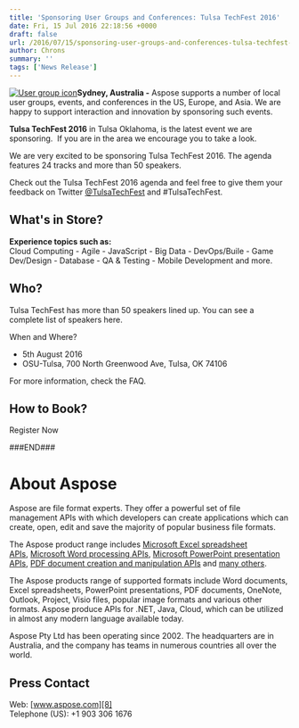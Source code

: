 ```yaml
---
title: 'Sponsoring User Groups and Conferences: Tulsa TechFest 2016'
date: Fri, 15 Jul 2016 22:18:56 +0000
draft: false
url: /2016/07/15/sponsoring-user-groups-and-conferences-tulsa-techfest-2016/
author: Chrons
summary: ''
tags: ['News Release']
---
```


[![User group icon][1]](https://blog.aspose.com/wp-content/uploads/sites/2/2011/08/user-group-icon.png)****Sydney, Australia** \-** Aspose supports a number of local user groups, events, and conferences in the US, Europe, and Asia. We are happy to support interaction and innovation by sponsoring such events.

**Tulsa TechFest 2016** in Tulsa Oklahoma, is the latest event we are sponsoring.  If you are in the area we encourage you to take a look.

We are very excited to be sponsoring Tulsa TechFest 2016. The agenda features 24 tracks and more than 50 speakers.

Check out the Tulsa TechFest 2016 agenda and feel free to give them your feedback on Twitter [@TulsaTechFest][2] and #TulsaTechFest.

## What's in Store?

**Experience topics such as:**  
Cloud Computing - Agile - JavaScript - Big Data - DevOps/Buile - Game Dev/Design - Database - QA & Testing - Mobile Development and more.

## Who?

Tulsa TechFest has more than 50 speakers lined up. You can see a complete list of speakers here.

When and Where?

*   5th August 2016
*   OSU-Tulsa, 700 North Greenwood Ave, Tulsa, OK 74106

For more information, check the FAQ.

## How to Book?

Register Now

###END###

# About Aspose

Aspose are file format experts. They offer a powerful set of file management APIs with which developers can create applications which can create, open, edit and save the majority of popular business file formats.

The Aspose product range includes [Microsoft Excel spreadsheet APIs][3], [Microsoft Word processing APIs][4], [Microsoft PowerPoint presentation APIs][5], [PDF document creation and manipulation APIs][6] and [many others][7].

The Aspose products range of supported formats include Word documents, Excel spreadsheets, PowerPoint presentations, PDF documents, OneNote, Outlook, Project, Visio files, popular image formats and various other formats. Aspose produce APIs for .NET, Java, Cloud, which can be utilized in almost any modern language available today.

Aspose Pty Ltd has been operating since 2002. The headquarters are in Australia, and the company has teams in numerous countries all over the world.

## Press Contact

Web: [www.aspose.com][8]  
Telephone (US): +1 903 306 1676




[1]: https://blog.aspose.com/wp-content/uploads/sites/2/2011/08/user-group-icon.png "User group icon"
[2]: http://twitter.com/TulsaTechFest/
[3]: http://www.aspose.com/.net/excel-component.aspx?utm_source=ignitenz2015&utm_medium=web&utm_campaign=ignitenz2015
[4]: http://www.aspose.com/.net/word-component.aspx?utm_source=ignitenz2015&utm_medium=web&utm_campaign=ignitenz2015
[5]: http://www.aspose.com/.net/powerpoint-component.aspx?utm_source=ignitenz2015&utm_medium=web&utm_campaign=ignitenz2015
[6]: http://www.aspose.com/.net/pdf-component.aspx?utm_source=ignitenz2015&utm_medium=web&utm_campaign=ignitenz2015
[7]: http://www.aspose.com/total-component-suite.aspx?utm_source=ignitenz2015&utm_medium=web&utm_campaign=ignitenz2015
[8]: http://www.aspose.com/




